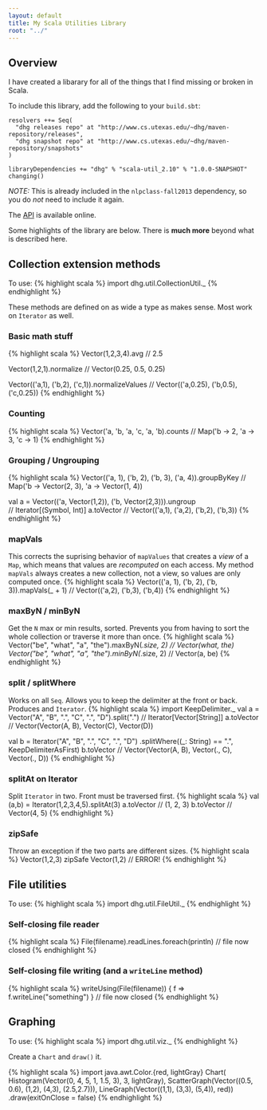 ```yaml
---
layout: default
title: My Scala Utilities Library
root: "../"
---
```


## Overview

I have created a libarary for all of the things that I find missing or broken in Scala.

To include this library, add the following to your `build.sbt`:

	resolvers ++= Seq(
	  "dhg releases repo" at "http://www.cs.utexas.edu/~dhg/maven-repository/releases",
	  "dhg snapshot repo" at "http://www.cs.utexas.edu/~dhg/maven-repository/snapshots"
	)

	libraryDependencies += "dhg" % "scala-util_2.10" % "1.0.0-SNAPSHOT" changing()

*NOTE:* This is already included in the `nlpclass-fall2013` dependency, so you do *not* need to include it again.

The [API](http://www.cs.utexas.edu/~dhg/maven-repository/snapshots/dhg/scala-util_2.10/1.0.0-SNAPSHOT/api/#package) is available online.

Some highlights of the library are below.  There is **much more** beyond what is described here.

## Collection extension methods

To use:
{% highlight scala %}
import dhg.util.CollectionUtil._
{% endhighlight %}

These methods are defined on as wide a type as makes sense.  Most work on `Iterator` as well.

### Basic math stuff
{% highlight scala %}
Vector(1,2,3,4).avg      // 2.5

Vector(1,2,1).normalize  // Vector(0.25, 0.5, 0.25)

Vector(('a,1), ('b,2), ('c,1)).normalizeValues
// Vector(('a,0.25), ('b,0.5), ('c,0.25))
{% endhighlight %}

### Counting
{% highlight scala %}
Vector('a, 'b, 'a, 'c, 'a, 'b).counts 
// Map('b -> 2, 'a -> 3, 'c -> 1)
{% endhighlight %}

### Grouping / Ungrouping
{% highlight scala %}
Vector(('a, 1), ('b, 2), ('b, 3), ('a, 4)).groupByKey
// Map('b -> Vector(2, 3), 'a -> Vector(1, 4))

val a = Vector(('a, Vector(1,2)), ('b, Vector(2,3))).ungroup  
// Iterator[(Symbol, Int)]
a.toVector  // Vector(('a,1), ('a,2), ('b,2), ('b,3))
{% endhighlight %}

### mapVals
This corrects the suprising behavior of `mapValues` that creates a *view* of a `Map`, which means that values are *recomputed* on each access.  My method `mapVals` always creates a new collection, not a view, so values are only computed once.
{% highlight scala %}
Vector(('a, 1), ('b, 2), ('b, 3)).mapVals(_ + 1)
// Vector(('a,2), ('b,3), ('b,4))
{% endhighlight %}

### maxByN / minByN
Get the `N` max or min results, sorted.  Prevents you from having to sort the whole collection or traverse it more than once.
{% highlight scala %}
Vector("be", "what", "a", "the").maxByN(_.size, 2) // Vector(what, the)
Vector("be", "what", "a", "the").minByN(_.size, 2) // Vector(a, be)
{% endhighlight %}

### split / splitWhere
Works on all `Seq`.  Allows you to keep the delimiter at the front or back.  Produces and `Iterator`.
{% highlight scala %}
import KeepDelimiter._
val a = Vector("A", "B", ".", "C", ".", "D").split(".")
// Iterator[Vector[String]]
a.toVector  // Vector(Vector(A, B), Vector(C), Vector(D))

val b = Iterator("A", "B", ".", "C", ".", "D")
          .splitWhere((_: String) == ".", KeepDelimiterAsFirst)
b.toVector  // Vector(Vector(A, B), Vector(., C), Vector(., D))
{% endhighlight %}

### splitAt on Iterator
Split `Iterator` in two.  Front must be traversed first.
{% highlight scala %}
val (a,b) = Iterator(1,2,3,4,5).splitAt(3)
a.toVector   // (1, 2, 3)
b.toVector   // Vector(4, 5)
{% endhighlight %}

### zipSafe
Throw an exception if the two parts are different sizes.
{% highlight scala %}
Vector(1,2,3) zipSafe Vector(1,2)   // ERROR!
{% endhighlight %}


## File utilities

To use:
{% highlight scala %}
import dhg.util.FileUtil._
{% endhighlight %}

### Self-closing file reader
{% highlight scala %}
File(filename).readLines.foreach(println)
// file now closed
{% endhighlight %}

### Self-closing file writing (and a `writeLine` method)
{% highlight scala %}
writeUsing(File(filename)) { 
  f => f.writeLine("something")
}
// file now closed
{% endhighlight %}


## Graphing

To use:
{% highlight scala %}
import dhg.util.viz._
{% endhighlight %}

Create a `Chart` and `draw()` it.

{% highlight scala %}
import java.awt.Color.{red, lightGray}
Chart(
    Histogram(Vector(0, 4, 5, 1, 1.5, 3), 3, lightGray), 
    ScatterGraph(Vector((0.5, 0.6), (1,2), (4,3), (2.5,2.7))), 
    LineGraph(Vector((1,1), (3,3), (5,4)), red))
  .draw(exitOnClose = false)
{% endhighlight %}

